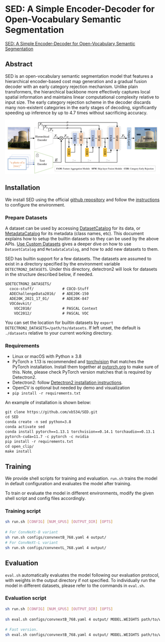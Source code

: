 # SED: A Simple Encoder-Decoder for Open-Vocabulary Semantic Segmentation


[SED: A Simple Encoder-Decoder for Open-Vocabulary Semantic Segmentation](https://arxiv.org/abs/2311.15537)

<!-- [ALGORITHM] -->

## Abstract

SED is an open-vocabulary semantic segmentation model that features a hierarchical encoder-based cost map generation and a gradual fusion decoder with an early category rejection mechanism. Unlike plain transformers, the hierarchical backbone more effectively captures local spatial information and maintains linear computational complexity relative to input size. The early category rejection scheme in the decoder discards many non-existent categories in the early stages of decoding, significantly speeding up inference by up to 4.7 times without sacrificing accuracy.


![](../../images/sed-overview.png)
 
## Installation
We install SED using the official [github repository](https://github.com/xb534/SED) and follow the [instructions](https://github.com/xb534/SED/blob/main/INSTALL.md) to configure the environment.

### Prepare Datasets

A dataset can be used by accessing [DatasetCatalog](https://detectron2.readthedocs.io/modules/data.html#detectron2.data.DatasetCatalog)
for its data, or [MetadataCatalog](https://detectron2.readthedocs.io/modules/data.html#detectron2.data.MetadataCatalog) for its metadata (class names, etc).
This document explains how to setup the builtin datasets so they can be used by the above APIs.
[Use Custom Datasets](https://detectron2.readthedocs.io/tutorials/datasets.html) gives a deeper dive on how to use `DatasetCatalog` and `MetadataCatalog`,
and how to add new datasets to them.

SED has builtin support for a few datasets.
The datasets are assumed to exist in a directory specified by the environment variable
`DETECTRON2_DATASETS`.
Under this directory, detectron2 will look for datasets in the structure described below, if needed.
```
$DETECTRON2_DATASETS/
  coco-stuff/             # COCO-Stuff
  ADEChallengeData2016/   # ADE20K-150
  ADE20K_2021_17_01/      # ADE20K-847
  VOCdevkit/ 
    VOC2010/              # PASCAL Context
    VOC2012/              # PASCAL VOC
```

You can set the location for builtin datasets by `export DETECTRON2_DATASETS=/path/to/datasets`.
If left unset, the default is `./datasets` relative to your current working directory.

### Requirements
- Linux or macOS with Python ≥ 3.8
- PyTorch ≥ 1.13 is recommended and [torchvision](https://github.com/pytorch/vision/) that matches the PyTorch installation.
  Install them together at [pytorch.org](https://pytorch.org) to make sure of this. Note, please check
  PyTorch version matches that is required by Detectron2.
- Detectron2: follow [Detectron2 installation instructions](https://detectron2.readthedocs.io/tutorials/install.html).
- OpenCV is optional but needed by demo and visualization
- `pip install -r requirements.txt`

An example of installation is shown below:

```
git clone https://github.com/xb534/SED.git
cd SED
conda create -n sed python=3.8
conda activate sed
conda install pytorch==1.13.1 torchvision==0.14.1 torchaudio==0.13.1 pytorch-cuda=11.7 -c pytorch -c nvidia
pip install -r requirements.txt
cd open_clip/
make install
```

## Training
We provide shell scripts for training and evaluation. ```run.sh``` trains the model in default configuration and evaluates the model after training. 

To train or evaluate the model in different environments, modify the given shell script and config files accordingly.

### Training script
```bash
sh run.sh [CONFIG] [NUM_GPUS] [OUTPUT_DIR] [OPTS]

# For ConvNeXt-B variant
sh run.sh configs/convnextB_768.yaml 4 output/
# For ConvNeXt-L variant
sh run.sh configs/convnextL_768.yaml 4 output/
```

## Evaluation
```eval.sh``` automatically evaluates the model following our evaluation protocol, with weights in the output directory if not specified.
To individually run the model in different datasets, please refer to the commands in ```eval.sh```.

### Evaluation script
```bash
sh run.sh [CONFIG] [NUM_GPUS] [OUTPUT_DIR] [OPTS]

sh eval.sh configs/convnextB_768.yaml 4 output/ MODEL.WEIGHTS path/to/weights.pth

# Fast version.
sh eval.sh configs/convnextB_768.yaml 4 output/ MODEL.WEIGHTS path/to/weights.pth  TEST.FAST_INFERENCE True  TEST.TOPK 8
```

